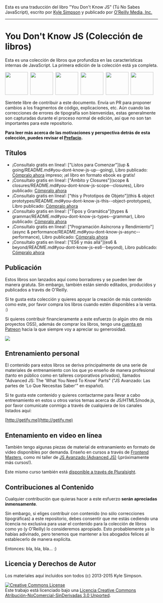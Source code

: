 Esta es una traducción del libro "You Don't Know JS" (Tú No Sabes JavaScript), escrito por [Kyle Simpson](https://github.com/getify/, "Kyle's GitHub") y publicado por [O’Reilly Media, Inc.](http://www.oreilly.com/pub/au/4853, "Kyle's author page")

______________________________________________________

# You Don't Know JS (Colección de libros)

Esta es una colección de libros que profundiza en las características internas de JavaScript. La primera edición de la colección está ya completa.

<a href="http://shop.oreilly.com/product/0636920039303.do"><img src="up %26 going/cover.jpg" width="75"></a>&nbsp;
<a href="http://shop.oreilly.com/product/0636920026327.do"><img src="scope %26 closures/cover.jpg" width="75"></a>&nbsp;
<a href="http://shop.oreilly.com/product/0636920033738.do"><img src="this %26 object prototypes/cover.jpg" width="75"></a>&nbsp;
<a href="http://shop.oreilly.com/product/0636920033745.do"><img src="types %26 grammar/cover.jpg" width="75"></a>&nbsp;
<a href="http://shop.oreilly.com/product/0636920033752.do"><img src="async %26 performance/cover.jpg" width="75"></a>&nbsp;
<a href="http://shop.oreilly.com/product/0636920033769.do"><img src="es6 %26 beyond/cover.jpg" width="75"></a>

Sientete libre de contribuir a este documento. Envía un PR para proponer cambios a los fragmentos de código, explicaciones, etc. Aún cuando las correcciones de errores de tipografía son bienvenidas, estas generalmente son capturadas durante el proceso normal de edición, así que no son tan importantes para este repositorio.

**Para leer más acerca de las motivaciones y perspectiva detrás de esta colección, puedes revisar el [Prefacio](preface.md).**

## Títulos

* ¡Consultalo gratis en línea!: ["Listos para Comenzar"](up & going/README.md#you-dont-know-js-up--going), Libro publicado: [Cómpralo ahora](http://shop.oreilly.com/product/0636920039303.do) impreso; ¡el libro en formato ebook es gratis!
* ¡Consultalo gratis en línea!: ["Ámbito y Closures"](scope & closures/README.md#you-dont-know-js-scope--closures), Libro publicado: [Cómpralo ahora](http://shop.oreilly.com/product/0636920026327.do)
* ¡Consultalo gratis en línea!: ["this y Prototipos de Objeto"](this & object prototypes/README.md#you-dont-know-js-this--object-prototypes), Libro publicado: [Cómpralo ahora](http://shop.oreilly.com/product/0636920033738.do)
* ¡Consultalo gratis en línea!: ["Tipos y Gramática"](types & grammar/README.md#you-dont-know-js-types--grammar), Libro publicado: [Cómpralo ahora](http://shop.oreilly.com/product/0636920033745.do)
* ¡Consultalo gratis en línea!: ["Programación Asíncrona y Rendimiento"](async & performance/README.md#you-dont-know-js-async--performance), Libro publicado: [Cómpralo ahora](http://shop.oreilly.com/product/0636920033752.do)
* ¡Consultalo gratis en línea!: ["ES6 y más allá"](es6 & beyond/README.md#you-dont-know-js-es6--beyond), Libro publicado: [Cómpralo ahora](http://shop.oreilly.com/product/0636920033769.do)

## Publicación

Estos libros son lanzados aquí como borradores y se pueden leer de manera gratuta. Sin embargo, también están siendo editados, producidos y publicados a través de O'Reilly.

Si te gusta esta colección y quieres apoyar la creación de más contenido como este, por favor compra los libros cuando estén disponibles a la venta. :)

Si quieres contribuir financieramente a este esfuerzo (o algún otro de mis proyectos OSS), además de comprar los libros, tengo una [cuenta en Patreon](https://www.patreon.com/getify) hacia la que siempre voy a apreciar su generosidad.

<a href="https://www.patreon.com/getify"><img src="http://blog.getify.com/wp-content/uploads/patreon.png"></a>

## Entrenamiento personal

El contenido para estos libros se deriva principalmente de una serie de materiales de entrenamiento con los que yo enseño de manera profesional (tanto en público como en talleres corporativos privados), llamados "Advanced JS: The 'What You Need To Know' Parts" ("JS Avanzado: Las partes de 'Lo Que Necesitas Saber'" en español).

Si te gusta este contenido y quieres contactarme para llevar a cabo entrenamiento en estos u otros varios temas acerca de JS/HTML5/node.js, por favor comunícate conmigo a través de cualquiera de los canales listados aquí:

[http://getify.me](http://getify.me)

## Entenamiento en video en línea

También tengo algunas piezas de material de entranamiento en formato de video disponibles por demanda. Enseño en cursos a través de [Frontend Masters](https://FrontendMasters.com), como mi taller de [JS Avanzado (Advanced JS)](https://frontendmasters.com/courses/advanced-javascript/) (¡próximamente más cursos!).

Este mismo curso también está [disponible a través de Pluralsight](http://www.pluralsight.com/courses/advanced-javascript).

## Contribuciones al Contenido

Cualquier contribución que quieras hacer a este esfuerzo **serán apreciadas inmensamente**.

Sin embargo, si eliges contribuir con contenido (no sólo correcciones tipográficas) a este repositorio, debes consentir que me estás cediendo una licencia no exclusiva para usar el contenido para la colección de libros como yo (y O'Reilly) lo consideremos apropiado. Esto probablemente ya lo habías adivinado, pero tenemos que mantener a los abogados felices al establecerlo de manera explícita.

Entonces: bla, bla, bla... :)

## Licencia y Derechos de Autor

Los materiales aquí incluidos son todos (c) 2013-2015 Kyle Simpson.

<a rel="license" href="http://creativecommons.org/licenses/by-nc-nd/3.0/"><img alt="Creative Commons License" style="border-width:0" src="https://i.creativecommons.org/l/by-nc-nd/3.0/88x31.png" /></a><br />Este trabajo está licenciado bajo una <a rel="license" href="http://creativecommons.org/licenses/by-nc-nd/3.0/">Licencia Creative Commons Atribución-NoComercial-SinDerivadas 3.0 Unported</a>.
